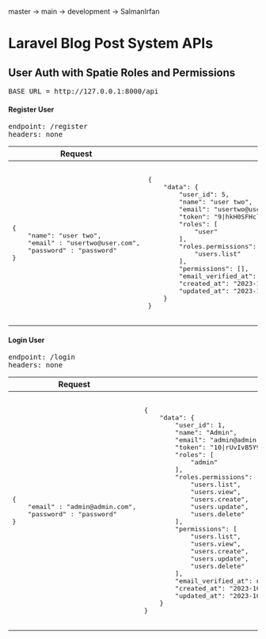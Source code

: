 master -> main -> development -> SalmanIrfan

<!-- APIs -->
<h1>Laravel Blog Post System APIs</h1>

<h2> User Auth with Spatie Roles and Permissions</h2>

<!-- Register user -->
<pre>
BASE_URL = http://127.0.0.1:8000/api
</pre>
<h4>Register User</h4>
<pre>
endpoint: /register
headers: none
</pre>

<table>
  <thead>
    <tr>
    <!-- table headers -->
      <th>Request</th>
      <th>Response</th>
    </tr>
  </thead>
  <tbody>
    <tr>
      <td>
        <pre>
        <!-- request -->
{
    "name": "user two",
    "email" : "usertwo@user.com",
    "password" : "password"
}
        </pre>
      </td>
      <td>
        <pre>
        <!-- response -->
{
    "data": {
        "user_id": 5,
        "name": "user two",
        "email": "usertwo@user.com",
        "token": "9|hkH0SFHcl60B9gLu0PNMJt4nnr2DrUnbJUlNGCN26ed655c0",
        "roles": [
            "user"
        ],
        "roles.permissions": [
            "users.list"
        ],
        "permissions": [],
        "email_verified_at": null,
        "created_at": "2023-10-16T13:02:26.000000Z",
        "updated_at": "2023-10-16T13:02:26.000000Z"
    }
}
        </pre>
      </td>
    </tr>
  </tbody>
</table>

<!-- login -->

<h4>Login User</h4>
<pre>
endpoint: /login
headers: none
</pre>

<table>
  <thead>
    <tr>
    <!-- table headers -->
      <th>Request</th>
      <th>Response</th>
    </tr>
  </thead>
  <tbody>
    <tr>
      <td>
        <pre>
        <!-- request -->
{
    "email" : "admin@admin.com",
    "password" : "password"
}
        </pre>
      </td>
      <td>
        <pre>
        <!-- response -->
{
    "data": {
        "user_id": 1,
        "name": "Admin",
        "email": "admin@admin.com",
        "token": "10|rUvIvB5Y9YWTuT5rw8NutkMZlQdEyv58adQcKfQB90b1ff79",
        "roles": [
            "admin"
        ],
        "roles.permissions": [
            "users.list",
            "users.view",
            "users.create",
            "users.update",
            "users.delete"
        ],
        "permissions": [
            "users.list",
            "users.view",
            "users.create",
            "users.update",
            "users.delete"
        ],
        "email_verified_at": null,
        "created_at": "2023-10-16T12:23:12.000000Z",
        "updated_at": "2023-10-16T12:23:12.000000Z"
    }
}
        </pre>
      </td>
    </tr>
  </tbody>
</table>

